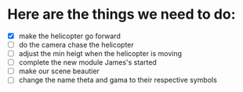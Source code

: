 # Here are the things we need to do:

- [X] make the helicopter go forward
- [ ] do the camera chase the helicopter
- [ ] adjust the min heigt when the helicopter is moving
- [ ] complete the new module James's started
- [ ] make our scene beautier
- [ ] change the name theta and gama to their respective symbols